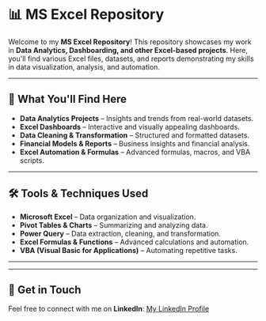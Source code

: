 # 📊 MS Excel Repository

Welcome to my **MS Excel Repository**! This repository showcases my work in **Data Analytics, Dashboarding, and other Excel-based projects**. Here, you'll find various Excel files, datasets, and reports demonstrating my skills in data visualization, analysis, and automation.

---

## 🚀 What You'll Find Here
- **Data Analytics Projects** – Insights and trends from real-world datasets.
- **Excel Dashboards** – Interactive and visually appealing dashboards.
- **Data Cleaning & Transformation** – Structured and formatted datasets.
- **Financial Models & Reports** – Business insights and financial analysis.
- **Excel Automation & Formulas** – Advanced formulas, macros, and VBA scripts.

---

## 🛠 Tools & Techniques Used
- **Microsoft Excel** – Data organization and visualization.
- **Pivot Tables & Charts** – Summarizing and analyzing data.
- **Power Query** – Data extraction, cleaning, and transformation.
- **Excel Formulas & Functions** – Advanced calculations and automation.
- **VBA (Visual Basic for Applications)** – Automating repetitive tasks.

---

---

## 📩 Get in Touch
Feel free to connect with me on **LinkedIn**: [My LinkedIn Profile](https://linkedin.com/in/wajahatsiddique)

